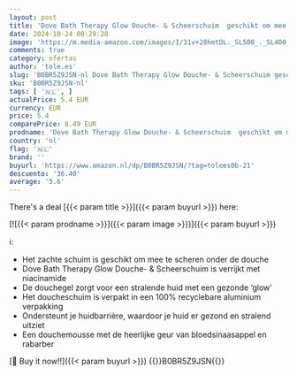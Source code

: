 ```yaml
---
layout: post
title: 'Dove Bath Therapy Glow Douche- & Scheerschuim  geschikt om mee te scheren onder de douche 200 ml'
date: 2024-10-24 00:29:28
image: 'https://m.media-amazon.com/images/I/31v+28hmtDL._SL500_._SL400_.jpg'
comments: true
category: ofertas
author: 'tole.es'
slug: 'B0BR5Z9JSN-nl Dove Bath Therapy Glow Douche- & Scheerschuim geschikt om...'
sku: 'B0BR5Z9JSN-nl'
tags: [ '🇳🇱', ]
actualPrice: 5.4 EUR
currency: EUR
price: 5.4
comparePrice: 8.49 EUR
prodname: 'Dove Bath Therapy Glow Douche- & Scheerschuim  geschikt om mee te scheren onder de douche 200 ml'
country: 'nl'
flag: '🇳🇱'
brand: ''
buyurl: 'https://www.amazon.nl/dp/B0BR5Z9JSN/?tag=tolees0b-21'
descuento: '36.40'
average: '5.6'
---
```


There's a deal [{{< param title >}}]({{< param buyurl >}})  here:

[![{{< param prodname >}}]({{< param image >}})]({{< param buyurl >}})

ℹ️:

- Het zachte schuim is geschikt om mee te scheren onder de douche
- Dove Bath Therapy Glow Douche- & Scheerschuim is verrijkt met niacinamide
- De douchegel zorgt voor een stralende huid met een gezonde ‘glow’
- Het doucheschuim is verpakt in een 100% recyclebare aluminium verpakking
- Ondersteunt je huidbarrière, waardoor je huid er gezond en stralend uitziet
- Een douchemousse met de heerlijke geur van bloedsinaasappel en rabarber

[🛒 Buy it now!!]({{< param buyurl >}})
{{<world>}}B0BR5Z9JSN{{</world>}}
